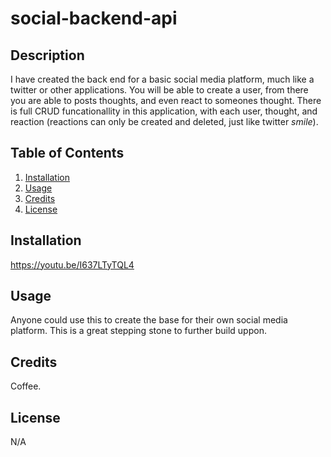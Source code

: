 # social-backend-api

  ## Description

  I have created the back end for a basic social media platform, much like a twitter or other applications. You will be able to create a user, from there you are able to posts thoughts, and even react to someones thought. There is full CRUD funcationallity in this application, with each user, thought, and reaction (reactions can only be created and deleted, just like twitter *smile*).

  ## Table of Contents 

  1. [Installation](#Installation)
  2. [Usage](#Usage)
  3. [Credits](#Credits)
  4. [License](#License)

  ## Installation

  https://youtu.be/I637LTyTQL4

  ## Usage

  Anyone could use this to create the base for their own social media platform. This is a great stepping stone to further build uppon. 

  ## Credits

  Coffee.

  ## License

  N/A
